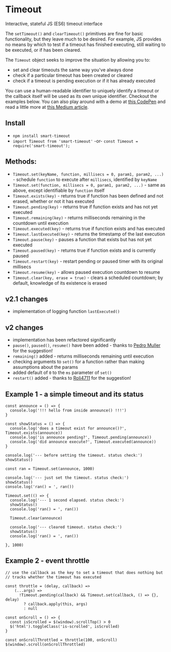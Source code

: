 # Timeout
Interactive, stateful JS (ES6) timeout interface

The `setTimeout()` and `clearTimeout()` primitives are fine for basic functionality, but they leave much to be desired. For example, JS provides no means by which to test if a timeout has finished executing, still waiting to be executed, or if has been cleared.

The `Timeout` object seeks to improve the situation by allowing you to:
* set and clear timeouts the same way you've always done
* check if a particular timeout has been created or cleared
* check if a timeout is pending execution or if it has already executed

You can use a human-readable identifier to uniquely identify a timeout or the callback itself will be used as its own unique identifier. Checkout the examples below. You can also play around with a demo at [this CodePen](http://codepen.io/rommelsantor/pen/Pbepde) and read a little more at [this Medium article](https://hackernoon.com/smarter-javascript-timeouts-24308f3be5ab).

## Install

* `npm install smart-timeout`
* `import Timeout from 'smart-timeout'`
  -or-
  `const Timeout = require('smart-timeout');`

## Methods:
* `Timeout.set(keyName, function, millisecs = 0, param1, param2, ...)` - schedule `function` to execute after `millisecs`, identified by `keyName`
* `Timeout.set(function, millisecs = 0, param1, param2, ...)` - same as above, except identifiable by `function` itself
* `Timeout.exists(key)` - returns true if function has been defined and not erased, whether or not it has executed
* `Timeout.pending(key)` - returns true if function exists and has not yet executed
* `Timeout.remaining(key)` - returns milliseconds remaining in the countdown until execution
* `Timeout.executed(key)` - returns true if function exists and has executed
* `Timeout.lastExecuted(key)` - returns the timestamp of the last execution
* `Timeout.pause(key)` - pauses a function that exists but has not yet executed
* `Timeout.paused(key)` - returns true if function exists and is currently paused
* `Timeout.restart(key)` - restart pending or paused timer with its original millisecs
* `Timeout.resume(key)` - allows paused execution countdown to resume
* `Timeout.clear(key, erase = true)` - clears a scheduled countdown; by default, knowledge of its existence is erased

## v2.1 changes
 
* implementation of logging function `lastExecuted()`

## v2 changes

* implementation has been refactored significantly
* `pause()`, `paused()`, `resume()` have been added - thanks to [Pedro Muller](https://github.com/pedrommuller) for the suggestion!
* `remaining()` added - returns milliseconds remaining until execution
* checking arguments to `set()` for a function rather than making assumptions about the params
* added default of `0` to the `ms` parameter of `set()`
* `restart()` added - thanks to [Roli4711](https://github.com/Roli4711) for the suggestion!

## Example 1 - a simple timeout and its status
```
const announce = () => {
  console.log('!!! hello from inside announce() !!!')
}

const showStatus = () => {
  console.log('does a timeout exist for announce()?', Timeout.exists(announce))
  console.log('is announce pending?', Timeout.pending(announce))
  console.log('did announce execute?', Timeout.executed(announce))
}

console.log('--- before setting the timeout. status check:')
showStatus()

const ran = Timeout.set(announce, 1000)

console.log('--- just set the timeout. status check:')
showStatus()
console.log('ran() = ', ran())

Timeout.set(() => {
  console.log('--- 1 second elapsed. status check:')
  showStatus()
  console.log('ran() = ', ran())
  
  Timeout.clear(announce)
  
  console.log('--- cleared timeout. status check:')
  showStatus()
  console.log('ran() = ', ran())
  
}, 1000)
```

## Example 2 - event throttle
```
// use the callback as the key to set a timeout that does nothing but
// tracks whether the timeout has executed

const throttle = (delay, callback) =>
    (...args) =>
      !Timeout.pending(callback) && Timeout.set(callback, () => {}, delay)
        ? callback.apply(this, args)
        : null
        
const onScroll = () => {
  const isScrolled = $(window).scrollTop() > 0
  $('html').toggleClass('is-scrolled', isScrolled)
}

const onScrollThrottled = throttle(100, onScroll)
$(window).scroll(onScrollThrottled)
```
